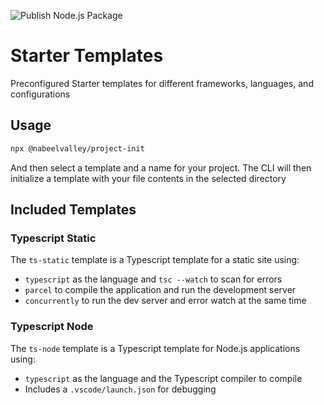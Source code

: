 ![Publish Node.js Package](https://github.com/nabeelvalley/project-init/workflows/Publish%20Node.js%20Package/badge.svg)

# Starter Templates

Preconfigured Starter templates for different frameworks, languages, and configurations

## Usage

```sh
npx @nabeelvalley/project-init
```

And then select a template and a name for your project. The CLI will then initialize a template with your file contents in the selected directory

## Included Templates

### Typescript Static

The `ts-static` template is a Typescript template for a static site using:

- `typescript` as the language and `tsc --watch` to scan for errors
- `parcel` to compile the application and run the development server
- `concurrently` to run the dev server and error watch at the same time

### Typescript Node

The `ts-node` template is a Typescript template for Node.js applications using:

- `typescript` as the language and the Typescript compiler to compile
- Includes a `.vscode/launch.json` for debugging